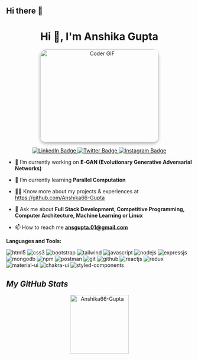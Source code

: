 ## Hi there 👋

<!--
**kaderDjibo/kaderdjibo** is a ✨ _special_ ✨ repository because its `README.md` (this file) appears on your GitHub profile.

Here are some ideas to get you started:

- 🔭 I’m currently working on ...
- 🌱 I’m currently learning ...
- 👯 I’m looking to collaborate on ...
- 🤔 I’m looking for help with ...
- 💬 Ask me about ...
- 📫 How to reach me: ...
- 😄 Pronouns: ...
- ⚡ Fun fact: ...
-->
<h1 align="center">Hi 👋, I'm Anshika Gupta</h1>

<p align="center">
  <img src="https://media.giphy.com/media/SWoSkN6DxTszqIKEqv/giphy.gif" alt="Coder GIF" width="320" height="250" style="border-radius: 15px; box-shadow: 0 4px 8px rgba(0, 0, 0, 0.3);">
</p>



<div align="center">

  <a href="https://www.linkedin.com/in/techy-anshikagupta/" target="_blank">
    <img src="https://img.shields.io/badge/-LinkedIn-blue?style=for-the-badge&logo=linkedin&logoColor=white" alt="LinkedIn Badge"/>
  </a>
  
  <a href="https://twitter.com/ANSHIKA71688056" target="_blank">
    <img src="https://img.shields.io/badge/-Twitter-1ca0f1?style=for-the-badge&logo=twitter&logoColor=white" alt="Twitter Badge"/>
  </a>
  
  <a href="https://www.instagram.com/anshikagupta.tech?igsh=Nm1rZmR6NXBzcDV6&utm_source=qr" target="_blank">
    <img src="https://img.shields.io/badge/-Instagram-D7008A?style=for-the-badge&logo=instagram&logoColor=white" alt="Instagram Badge"/>
  </a>

</div>


- 🔭 I’m currently working on **E-GAN (Evolutionary Generative Adversarial Networks)**

- 🌱 I’m currently learning **Parallel Computation**

- 👨‍💻 Know more about my projects & experiences at https://github.com/Anshika66-Gupta 

- 💬 Ask me about **Full Stack Development, Competitive Programming, Computer Architecture, Machine Learning or Linux**

- 📫 How to reach me **ansgupta.01@gmail.com**


**Languages and Tools:**  
<p>
    <img src="https://img.shields.io/badge/HTML5-E34F26?style=for-the-badge&logo=html5&logoColor=white" alt="html5" />
    <img src="https://img.shields.io/badge/CSS3-1572B6?style=for-the-badge&logo=css3&logoColor=white" alt="css3" />
    <img src="https://img.shields.io/badge/Bootstrap-563D7C?style=for-the-badge&logo=bootstrap&logoColor=white" alt="bootstrap" />
    <img src="https://img.shields.io/badge/Tailwind_CSS-38B2AC?style=for-the-badge&logo=tailwind-css&logoColor=white" alt="tailwind" />
    <img src="https://img.shields.io/badge/JavaScript-323330?style=for-the-badge&logo=javascript&logoColor=F7DF1E" alt="javascript" />
    <img src="https://img.shields.io/badge/Node.js-339933?style=for-the-badge&logo=nodedotjs&logoColor=white" alt="nodejs" />
    <img src="https://img.shields.io/badge/Express.js-000000?style=for-the-badge&logo=express&logoColor=white" alt="expressjs" />
    <img src="https://img.shields.io/badge/MongoDB-4EA94B?style=for-the-badge&logo=mongodb&logoColor=white" alt="mongodb" />
    <img src="https://img.shields.io/badge/npm-CB3837?style=for-the-badge&logo=npm&logoColor=white" alt="npm" />
    <img src="https://img.shields.io/badge/Postman-FF6C37?style=for-the-badge&logo=Postman&logoColor=white" alt="postman" />
    <img src="https://img.shields.io/badge/Git-f44d27?style=for-the-badge&logo=git&logoColor=white" alt="git" />
    <img src="https://img.shields.io/badge/GitHub-100000?style=for-the-badge&logo=github&logoColor=white" alt="github" />
    <img src="https://img.shields.io/badge/React-20232A?style=for-the-badge&logo=react&logoColor=61DAFB" alt="reactjs" />
    <img src="https://img.shields.io/badge/Redux-593D88?style=for-the-badge&logo=redux&logoColor=white" alt="redux" />
    <img src="https://img.shields.io/badge/Material%20UI-007FFF?style=for-the-badge&logo=mui&logoColor=white" alt="material-ui" />
    <img src="https://img.shields.io/badge/Chakra%20UI-3bc7bd?style=for-the-badge&logo=chakraui&logoColor=white" alt="chakra-ui" />
    <img src="https://img.shields.io/badge/styled--components-DB7093?style=for-the-badge&logo=styled-components&logoColor=white" alt="styled-components" />
</p>



<h2><i>My GitHub Stats</i></h2>

<p align="center" >
    <img align="center" src="https://github-readme-stats.vercel.app/api/top-langs/?username=Anshika66-Gupta&layout=compact&show_icons=true&theme=radical" alt="Anshika66-Gupta" height="159" />

